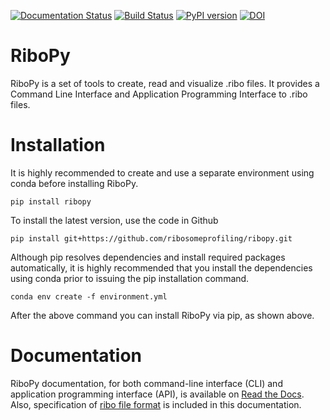 [![Documentation Status](https://readthedocs.org/projects/ribopy/badge/?version=latest)](https://ribopy.readthedocs.io/en/latest/?badge=latest)
[![Build Status](https://travis-ci.com/ribosomeprofiling/ribopy.svg?branch=master)](https://travis-ci.com/ribosomeprofiling/ribopy)
[![PyPI version](https://badge.fury.io/py/ribopy.svg)](https://badge.fury.io/py/ribopy)
[![DOI](https://zenodo.org/badge/203284628.svg)](https://zenodo.org/badge/latestdoi/203284628)


# RiboPy

 RiboPy is a set of tools to create, read and visualize .ribo files. It provides a Command Line Interface and Application Programming Interface to .ribo files.

# Installation

It is highly recommended to create and use a separate environment 
using conda before installing RiboPy.

`pip install ribopy`

To install the latest version, use the code in Github

`pip install git+https://github.com/ribosomeprofiling/ribopy.git` 

Although pip resolves dependencies and install required packages automatically,
it is highly recommended that you install the dependencies using conda prior to issuing the pip installation command.

`conda env create -f environment.yml`

After the above command you can install RiboPy via pip, as shown above.


# Documentation

RiboPy documentation, for both command-line interface (CLI) and application programming interface (API), is available on [Read the Docs](https://ribopy.readthedocs.io/en/latest/). Also, specification of [ribo file format](https://ribopy.readthedocs.io/en/latest/ribo_file_format.html) is included in this documentation.
